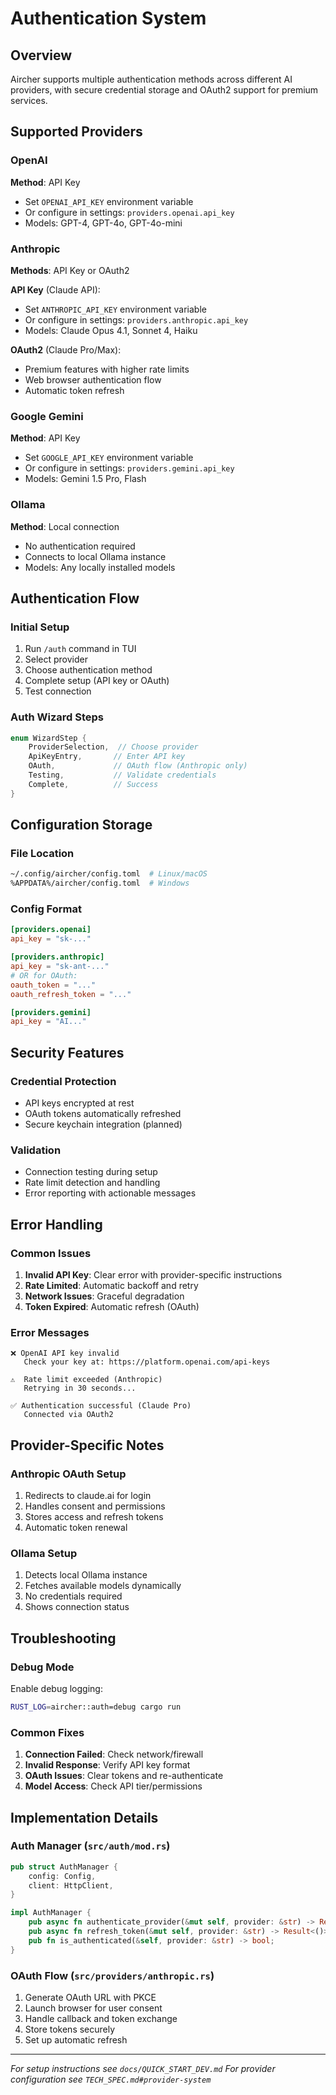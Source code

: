 # Authentication System

## Overview

Aircher supports multiple authentication methods across different AI providers, with secure credential storage and OAuth2 support for premium services.

## Supported Providers

### OpenAI
**Method**: API Key
- Set `OPENAI_API_KEY` environment variable
- Or configure in settings: `providers.openai.api_key`
- Models: GPT-4, GPT-4o, GPT-4o-mini

### Anthropic  
**Methods**: API Key or OAuth2

**API Key** (Claude API):
- Set `ANTHROPIC_API_KEY` environment variable
- Or configure in settings: `providers.anthropic.api_key`
- Models: Claude Opus 4.1, Sonnet 4, Haiku

**OAuth2** (Claude Pro/Max):
- Premium features with higher rate limits
- Web browser authentication flow
- Automatic token refresh

### Google Gemini
**Method**: API Key
- Set `GOOGLE_API_KEY` environment variable  
- Or configure in settings: `providers.gemini.api_key`
- Models: Gemini 1.5 Pro, Flash

### Ollama
**Method**: Local connection
- No authentication required
- Connects to local Ollama instance
- Models: Any locally installed models

## Authentication Flow

### Initial Setup
1. Run `/auth` command in TUI
2. Select provider
3. Choose authentication method
4. Complete setup (API key or OAuth)
5. Test connection

### Auth Wizard Steps
```rust
enum WizardStep {
    ProviderSelection,  // Choose provider
    ApiKeyEntry,       // Enter API key
    OAuth,             // OAuth flow (Anthropic only)
    Testing,           // Validate credentials  
    Complete,          // Success
}
```

## Configuration Storage

### File Location
```bash
~/.config/aircher/config.toml  # Linux/macOS
%APPDATA%/aircher/config.toml  # Windows
```

### Config Format
```toml
[providers.openai]
api_key = "sk-..."

[providers.anthropic]
api_key = "sk-ant-..."
# OR for OAuth:
oauth_token = "..."
oauth_refresh_token = "..."

[providers.gemini]
api_key = "AI..."
```

## Security Features

### Credential Protection
- API keys encrypted at rest
- OAuth tokens automatically refreshed
- Secure keychain integration (planned)

### Validation
- Connection testing during setup
- Rate limit detection and handling
- Error reporting with actionable messages

## Error Handling

### Common Issues
1. **Invalid API Key**: Clear error with provider-specific instructions
2. **Rate Limited**: Automatic backoff and retry
3. **Network Issues**: Graceful degradation
4. **Token Expired**: Automatic refresh (OAuth)

### Error Messages
```
❌ OpenAI API key invalid
   Check your key at: https://platform.openai.com/api-keys
   
⚠️  Rate limit exceeded (Anthropic)
   Retrying in 30 seconds...
   
✅ Authentication successful (Claude Pro)
   Connected via OAuth2
```

## Provider-Specific Notes

### Anthropic OAuth Setup
1. Redirects to claude.ai for login
2. Handles consent and permissions
3. Stores access and refresh tokens
4. Automatic token renewal

### Ollama Setup
1. Detects local Ollama instance
2. Fetches available models dynamically
3. No credentials required
4. Shows connection status

## Troubleshooting

### Debug Mode
Enable debug logging:
```bash
RUST_LOG=aircher::auth=debug cargo run
```

### Common Fixes
1. **Connection Failed**: Check network/firewall
2. **Invalid Response**: Verify API key format
3. **OAuth Issues**: Clear tokens and re-authenticate
4. **Model Access**: Check API tier/permissions

## Implementation Details

### Auth Manager (`src/auth/mod.rs`)
```rust
pub struct AuthManager {
    config: Config,
    client: HttpClient,
}

impl AuthManager {
    pub async fn authenticate_provider(&mut self, provider: &str) -> Result<()>;
    pub async fn refresh_token(&mut self, provider: &str) -> Result<()>;
    pub fn is_authenticated(&self, provider: &str) -> bool;
}
```

### OAuth Flow (`src/providers/anthropic.rs`)
1. Generate OAuth URL with PKCE
2. Launch browser for user consent
3. Handle callback and token exchange
4. Store tokens securely
5. Set up automatic refresh

---

*For setup instructions see `docs/QUICK_START_DEV.md`*
*For provider configuration see `TECH_SPEC.md#provider-system`*